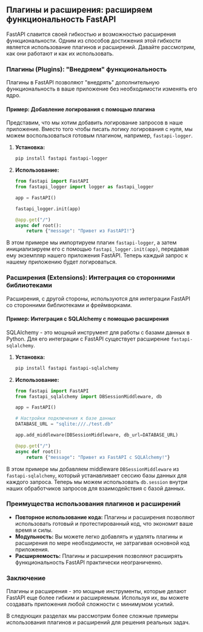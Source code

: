 ## Плагины и расширения: расширяем функциональность FastAPI

FastAPI славится своей гибкостью и возможностью расширения функциональности. 
Одним из способов достижения этой гибкости является использование плагинов 
и расширений. Давайте рассмотрим, как они работают и как их использовать.

### Плагины (Plugins): "Внедряем" функциональность

Плагины в FastAPI позволяют "внедрять" дополнительную функциональность 
в ваше приложение без необходимости изменять его ядро. 

#### Пример: Добавление логирования с помощью плагина

Представим, что мы хотим добавить логирование запросов в наше приложение. 
Вместо того чтобы писать логику логирования с нуля, мы можем 
воспользоваться готовым плагином, например, `fastapi-logger`.

1. **Установка:**

   ```bash
   pip install fastapi fastapi-logger
   ```

2. **Использование:**

   ```python
   from fastapi import FastAPI
   from fastapi_logger import logger as fastapi_logger

   app = FastAPI()

   fastapi_logger.init(app)

   @app.get("/")
   async def root():
       return {"message": "Привет из FastAPI!"}
   ```

В этом примере мы импортируем плагин `fastapi-logger`, а затем 
инициализируем его с помощью `fastapi_logger.init(app)`, 
передавая ему экземпляр нашего приложения FastAPI. 
Теперь каждый запрос к нашему приложению будет логироваться.

### Расширения (Extensions): Интеграция со сторонними библиотеками

Расширения, с другой стороны, используются для интеграции FastAPI 
со сторонними библиотеками и фреймворками. 

#### Пример: Интеграция с SQLAlchemy с помощью расширения

SQLAlchemy - это мощный инструмент для работы с базами данных в Python. 
Для его интеграции с FastAPI существует расширение `fastapi-sqlalchemy`.

1. **Установка:**

   ```bash
   pip install fastapi fastapi-sqlalchemy
   ```

2. **Использование:**

   ```python
   from fastapi import FastAPI
   from fastapi_sqlalchemy import DBSessionMiddleware, db

   app = FastAPI()

   # Настройки подключения к базе данных
   DATABASE_URL = "sqlite:///./test.db" 

   app.add_middleware(DBSessionMiddleware, db_url=DATABASE_URL)

   @app.get("/")
   async def root():
       return {"message": "Привет из FastAPI с SQLAlchemy!"}
   ```

В этом примере мы добавляем middleware `DBSessionMiddleware` 
из `fastapi-sqlalchemy`, который устанавливает сессию базы данных 
для каждого запроса. Теперь мы можем использовать `db.session` 
внутри наших обработчиков запросов для взаимодействия с базой данных.

### Преимущества использования плагинов и расширений

* **Повторное использование кода:** Плагины и расширения 
позволяют использовать готовый и протестированный код, 
что экономит ваше время и силы.
* **Модульность:** Вы можете легко добавлять и удалять 
плагины и расширения по мере необходимости, не затрагивая 
основной код приложения.
* **Расширяемость:** Плагины и расширения позволяют 
расширять функциональность FastAPI практически неограниченно.

### Заключение

Плагины и расширения - это мощные инструменты, которые 
делают FastAPI еще более гибким и расширяемым. 
Используя их, вы можете создавать приложения любой сложности 
с минимумом усилий. 

В следующих разделах мы рассмотрим более сложные 
примеры использования плагинов и расширений 
для решения реальных задач.
